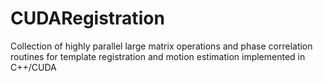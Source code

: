 # CUDARegistration
Collection of highly parallel large matrix operations and phase correlation routines for template registration and motion estimation implemented in C++/CUDA
